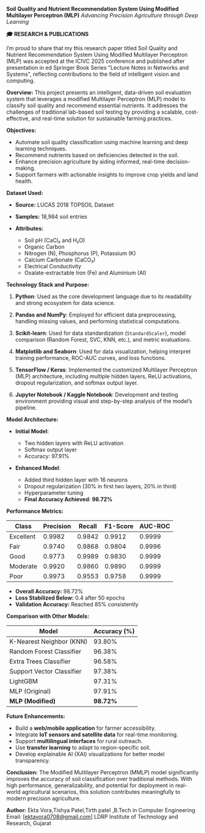 **Soil Quality and Nutrient Recommendation System Using Modified Multilayer Perceptron (MLP)**
*Advancing Precision Agriculture through Deep Learning*

**🎓 RESEARCH & PUBLICATIONS**

I’m proud to share that my this research paper titled Soil Quality and Nutrient Recommendation System Using Modified Multilayer Perceptron (MLP) was accepted at the ICIVC 2025 conference and published after presentation in ed Springer Book Series "Lecture Notes in Networks and Systems", reflecting contributions to the field of intelligent vision and computing.

**Overview:**
This project presents an intelligent, data-driven soil evaluation system that leverages a modified Multilayer Perceptron (MLP) model to classify soil quality and recommend essential nutrients. It addresses the challenges of traditional lab-based soil testing by providing a scalable, cost-effective, and real-time solution for sustainable farming practices.

**Objectives:**

* Automate soil quality classification using machine learning and deep learning techniques.
* Recommend nutrients based on deficiencies detected in the soil.
* Enhance precision agriculture by aiding informed, real-time decision-making.
* Support farmers with actionable insights to improve crop yields and land health.

**Dataset Used:**

* **Source:** LUCAS 2018 TOPSOIL Dataset
* **Samples:** 18,984 soil entries
* **Attributes:**

  * Soil pH (CaCl₂ and H₂O)
  * Organic Carbon
  * Nitrogen (N), Phosphorus (P), Potassium (K)
  * Calcium Carbonate (CaCO₃)
  * Electrical Conductivity
  * Oxalate-extractable Iron (Fe) and Aluminium (Al)

**Technology Stack and Purpose:**

1. **Python**:
   Used as the core development language due to its readability and strong ecosystem for data science.

2. **Pandas and NumPy**:
   Employed for efficient data preprocessing, handling missing values, and performing statistical computations.

3. **Scikit-learn**:
   Used for data standardization (`StandardScaler`), model comparison (Random Forest, SVC, KNN, etc.), and metric evaluations.

4. **Matplotlib and Seaborn**:
   Used for data visualization, helping interpret training performance, ROC-AUC curves, and loss functions.

5. **TensorFlow / Keras**:
   Implemented the customized Multilayer Perceptron (MLP) architecture, including multiple hidden layers, ReLU activations, dropout regularization, and softmax output layer.

6. **Jupyter Notebook / Kaggle Notebook**:
   Development and testing environment providing visual and step-by-step analysis of the model’s pipeline.

**Model Architecture:**

* **Initial Model**:

  * Two hidden layers with ReLU activation
  * Softmax output layer
  * Accuracy: 97.91%

* **Enhanced Model**:

  * Added third hidden layer with 16 neurons
  * Dropout regularization (30% in first two layers, 20% in third)
  * Hyperparameter tuning
  * **Final Accuracy Achieved**: **98.72%**

**Performance Metrics:**

| Class     | Precision | Recall | F1-Score | AUC-ROC |
| --------- | --------- | ------ | -------- | ------- |
| Excellent | 0.9982    | 0.9842 | 0.9912   | 0.9999  |
| Fair      | 0.9740    | 0.9868 | 0.9804   | 0.9996  |
| Good      | 0.9773    | 0.9989 | 0.9830   | 0.9999  |
| Moderate  | 0.9920    | 0.9860 | 0.9890   | 0.9999  |
| Poor      | 0.9973    | 0.9553 | 0.9758   | 0.9999  |

* **Overall Accuracy:** 98.72%
* **Loss Stabilized Below:** 0.4 after 50 epochs
* **Validation Accuracy:** Reached 85% consistently

**Comparison with Other Models:**

| Model                     | Accuracy (%) |
| ------------------------- | ------------ |
| K-Nearest Neighbor (KNN)  | 93.80%       |
| Random Forest Classifier  | 96.38%       |
| Extra Trees Classifier    | 96.58%       |
| Support Vector Classifier | 97.38%       |
| LightGBM                  | 97.31%       |
| MLP (Original)            | 97.91%       |
| **MLP (Modified)**        | **98.72%**   |


**Future Enhancements:**

* Build a **web/mobile application** for farmer accessibility.
* Integrate **IoT sensors and satellite data** for real-time monitoring.
* Support **multilingual interfaces** for rural outreach.
* Use **transfer learning** to adapt to region-specific soil.
* Develop explainable AI (XAI) visualizations for better model transparency.


**Conclusion:**
The Modified Multilayer Perceptron (MMLP) model significantly improves the accuracy of soil classification over traditional methods. With high performance, generalizability, and potential for deployment in real-world agricultural scenarios, this solution contributes meaningfully to modern precision agriculture.

**Author:**
Ekta Vora,Tishya Patel,Tirth patel ,B.Tech in Computer Engineering
Email: [ektavora0708@gmail.com]
LDRP Institute of Technology and Research, Gujarat

